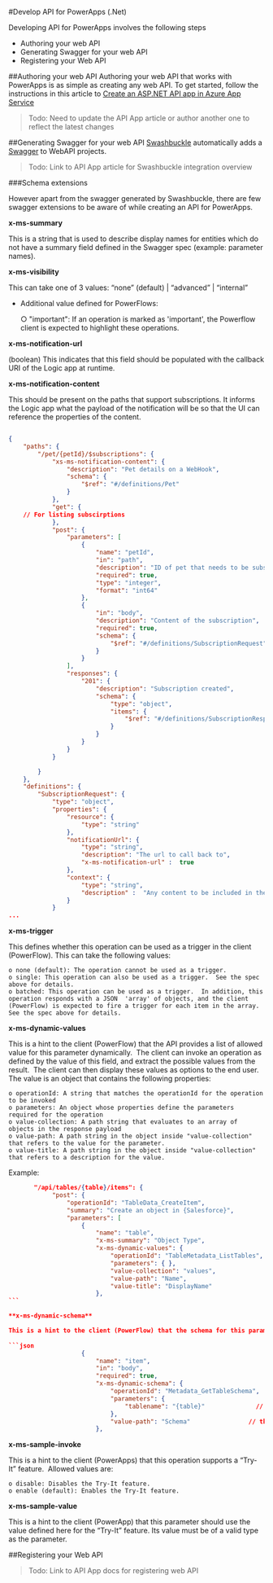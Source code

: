 <properties
	pageTitle="Develop API for PowerApps (.Net)"
	description="Develop API for PowerApps (.Net)"
	services="powerapps"
	documentationCenter="" 
	authors="rajram"
	manager="dwrede"
	editor=""/>

<tags
   ms.service="powerapps"
   ms.devlang="na"
   ms.topic="article"
   ms.tgt_pltfrm="na"
   ms.workload="" 
   ms.date="11/03/2015"
   ms.author="rajram"/>

#Develop API for PowerApps (.Net)

Developing API for PowerApps involves the following steps

- Authoring your web API
- Generating Swagger for your web API
- Registering your Web API

##Authoring your web API
Authoring your web API that works with PowerApps is as simple as creating any web API. To get started, follow the instructions in this article to [Create an ASP.NET API app in Azure App Service][1]
> Todo: Need to update the API App article or author another one to reflect the latest changes

##Generating Swagger for your web API
[Swashbuckle][2] automatically adds a [Swagger][3] to WebAPI projects.
>Todo: Link to API App article for Swashbuckle integration overview

###Schema extensions

 However apart from the swagger generated by Swashbuckle, there are few swagger extensions to be aware of while creating an API for PowerApps.

**x-ms-summary**

This is a string that is used to describe display names for entities which do not have a summary field defined in the Swagger spec (example: parameter names).

**x-ms-visibility**

This can take one of 3 values: “none” (default) | “advanced” | “internal”
	
- Additional value defined for PowerFlows:
		
	○ "important": If an operation is marked as 'important', the Powerflow client is expected to highlight these operations.

**x-ms-notification-url**

(boolean) This indicates that this field should be populated with the callback URI of the Logic app at runtime.

**x-ms-notification-content**

This should be present on the paths that support subscriptions. It informs the Logic app what the payload of the notification will be so that the UI can reference the properties of the content.
 

```json

{ 
    "paths": { 
        "/pet/{petId}/$subscriptions": { 
            "xs-ms-notification-content": { 
                "description": "Pet details on a WebHook", 
                "schema": { 
                    "$ref": "#/definitions/Pet" 
                } 
            }, 
            "get": { 
    // For listing subscirptions 
            }, 
            "post": { 
                "parameters": [ 
                    { 
                        "name": "petId", 
                        "in": "path", 
                        "description": "ID of pet that needs to be subscribed too", 
                        "required": true, 
                        "type": "integer", 
                        "format": "int64" 
                    }, 
                    { 
                        "in": "body", 
                        "description": "Content of the subscription", 
                        "required": true, 
                        "schema": { 
                            "$ref": "#/definitions/SubscriptionRequest" 
                        } 
                    } 
                ], 
                "responses": { 
                    "201": { 
                        "description": "Subscription created", 
                        "schema": { 
                            "type": "object", 
                            "items": { 
                                "$ref": "#/definitions/SubscriptionResponse" 
                            } 
                        } 
                    } 
                } 
            } 

        } 
    }, 
    "definitions": { 
        "SubscriptionRequest": { 
            "type": "object", 
            "properties": { 
                "resource": { 
                    "type": "string" 
                }, 
                "notificationUrl": { 
                    "type": "string", 
                    "description": "The url to call back to", 
                    "x-ms-notification-url" :  true 
                }, 
                "context": { 
                    "type": "string", 
                    "description" :  "Any content to be included in the call" 
                } 
            } 
... 
```

**x-ms-trigger**

This defines whether this operation can be used as a trigger in the client (PowerFlow).  This can take the following values:
	
	o none (default): The operation cannot be used as a trigger.
	o single: This operation can also be used as a trigger.  See the spec above for details.
	o batched: This operation can be used as a trigger.  In addition, this operation responds with a JSON  'array' of objects, and the client (PowerFlow) is expected to fire a trigger for each item in the array.  See the spec above for details.

**x-ms-dynamic-values**

This is a hint to the client (PowerFlow) that the API provides a list of allowed value for this parameter dynamically.  The client can invoke an operation as defined by the value of this field, and extract the possible values from the result.  The client can then display these values as options to the end user.  
The value is an object that contains the following properties:
	
	o operationId: A string that matches the operationId for the operation to be invoked
	o parameters: An object whose properties define the parameters required for the operation
	o value-collection: A path string that evaluates to an array of objects in the response payload
	o value-path: A path string in the object inside "value-collection" that refers to the value for the parameter.
	o value-title: A path string in the object inside "value-collection" that refers to a description for the value.

Example:
	 
```json
       "/api/tables/{table}/items": {
            "post": {
                "operationId": "TableData_CreateItem",
                "summary": "Create an object in {Salesforce}",
                "parameters": [
                    {
                        "name": "table",
                        "x-ms-summary": "Object Type",
                        "x-ms-dynamic-values": {
                            "operationId": "TableMetadata_ListTables",      // operation that needs to be invoked
                            "parameters": { },                              // parameters for the above operation, if any
                            "value-collection": "values",                   // field that contains the collection
                            "value-path": "Name",                           // field that contains the value
                            "value-title": "DisplayName"                    // field that contains a display name for the value
                        },
``` 

**x-ms-dynamic-schema** 

This is a hint to the client (PowerFlow) that the schema for this parameter (or response) is dynamic in nature.  The client  can invoke an operation as defined by the value of this field, and discover the schema dynamically.  The client can then display an appropriate UI to take inputs from the user or display available fields.  Example:
 
```json
                    {
                        "name": "item",
                        "in": "body",
                        "required": true,
                        "x-ms-dynamic-schema": {
                            "operationId": "Metadata_GetTableSchema",
                            "parameters": {
                                "tablename": "{table}"              // the value that the user has selected from the above parameter
                            },
                            "value-path": "Schema"                // the field that contains the JSON schema
                        },
```

**x-ms-sample-invoke**

This is a hint to the client (PowerApps) that this operation supports a “Try-It” feature.  Allowed values are:

	o disable: Disables the Try-It feature.
	o enable (default): Enables the Try-It feature.

**x-ms-sample-value**

This is a hint to the client (PowerApp) that this parameter should use the value defined here for the “Try-It” feature.  Its value must be of a valid type as the parameter.

##Registering your Web API
> Todo: Link to API App docs for registering web API


<!--References-->
[1]: https://azure.microsoft.com/en-us/documentation/articles/app-service-dotnet-create-api-app/
[2]: https://github.com/domaindrivendev/Swashbuckle
[3]: http://swagger.io/